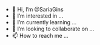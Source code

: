 - 👋 Hi, I’m @SariaGins
- 👀 I’m interested in ...
- 🌱 I’m currently learning ...
- 💞️ I’m looking to collaborate on ...
- 📫 How to reach me ...

<!---
SariaGins/SariaGins is a ✨ special ✨ repository because its `README.md` (this file) appears on your GitHub profile.
You can click the Preview link to take a look at your changes.
--->

